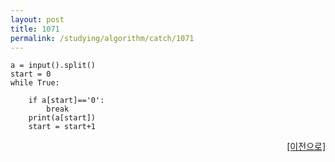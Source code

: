 ```yaml
---
layout: post
title: 1071
permalink: /studying/algorithm/catch/1071
---
```


```
a = input().split()
start = 0 
while True:

    if a[start]=='0':
        break
    print(a[start])
    start = start+1

```
  
    
    
<div style="text-align: right"> <a href = 'https://namhyo01.github.io/studying/algorithm/catch'> [이전으로] </a> </div>

